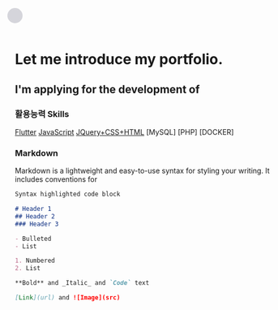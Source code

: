 <html>
<head>
        <meta charset="UTF-8">
        <meta name="viewport" content="width=device-width, initial-scale=1.0">
        <title>Jung Da Hui</title>
        <script
        src="https://code.jquery.com/jquery-3.6.0.js"
        integrity="sha256-H+K7U5CnXl1h5ywQfKtSj8PCmoN9aaq30gDh27Xc0jk="
        crossorigin="anonymous"></script>
        
<style>
            .circle {
                position: relative;
                top: 0;
                left: 0;
                width: 30px;
                height: 30px;
                border-radius: 50%;
                background-color: rgba(2, 2, 37, 0.158);
                transform: translate(-50%, -50%);
            }
</style>
</head>
<body>
        <div class="circle"></div>
 <script>
            const circle = document.querySelector(".circle");

        document.addEventListener("mousemove", (e) => 
        {
        const mouseX = e.clientX;
        const mouseY = e.clientY;
        circle.style.left = mouseX + 'px';
        circle.style.top = mouseY + 'px';    
        });

</script>


# Let me introduce my portfolio.
## I'm applying for the development of

### 활용능력 Skills 
[Flutter](https://github.com/clouari/dahui-jung.github.io/edit/main/README.md)
[JavaScript](https://github.com/clouari/assignment_Song/blob/master/GameMake/mario_ranking_add.html)
[JQuery+CSS+HTML](https://github.com/clouari/assignment_Song/blob/master/Photoshop/photo_jquery.html)
[MySQL]
[PHP]
[DOCKER]

### Markdown

Markdown is a lightweight and easy-to-use syntax for styling your writing. It includes conventions for

```markdown
Syntax highlighted code block

# Header 1
## Header 2
### Header 3

- Bulleted
- List

1. Numbered
2. List

**Bold** and _Italic_ and `Code` text

[Link](url) and ![Image](src)
```
</body>
</html>